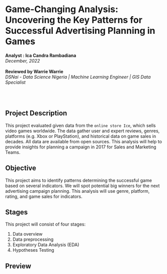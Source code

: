 # Game-Changing Analysis: Uncovering the Key Patterns for Successful Advertising Planning in Games
**Analyst : Ica Candra Rambadiana**<br>
*December, 2022*<br>
<br>
**Reviewed by Warrie Warrie**<br>
*DSNai - Data Science Nigeria | Machine Learning Engineer | GIS Data Specialist*<br>

<br>
<br>

## Project Description
This project evaluated given data from the `online store Ice`, which sells video games worldwide. The data gather user and expert reviews, genres, platforms (e.g. Xbox or PlayStation), and historical data on game sales in decades. All data are available from open sources. This analysis will help to provide insights for planning a campaign in 2017 for Sales and Marketing Teams.

## Objective
This project aims to identify patterns determining the successful game based on several indicators. We will spot potential big winners for the next advertising campaign planning. This analysis will use genre, platform, rating, and game sales for indicators.

## Stages 
This project will consist of four stages:
 1. Data overview
 2. Data preprocessing
 3. Exploratory Data Analysis (EDA)
 4. Hypotheses Testing

## Preview
